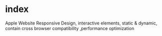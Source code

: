 # index
Apple Website Responsive Design, interactive elements, static &amp; dynamic, contain cross browser compatibility ,performance optimization 
